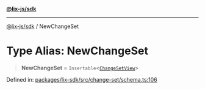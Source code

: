 [**@lix-js/sdk**](../README.md)

***

[@lix-js/sdk](../README.md) / NewChangeSet

# Type Alias: NewChangeSet

> **NewChangeSet** = `Insertable`\<[`ChangeSetView`](ChangeSetView.md)\>

Defined in: [packages/lix-sdk/src/change-set/schema.ts:106](https://github.com/opral/monorepo/blob/fb8153a2c5d4710eaaabf056fe653be88060a185/packages/lix-sdk/src/change-set/schema.ts#L106)
